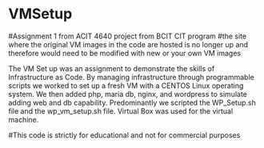 # VMSetup

#Assignment 1 from ACIT 4640 project from BCIT CIT program
#the site where the original VM images in the code are hosted is no longer up and therefore would need to be modified with new or your own VM images

The VM Set up was an assignment to demonstrate the skills of Infrastructure as Code. By managing infrastructure through programmable scripts we worked to set up a fresh VM
with a CENTOS Linux operating system. We then added php, maria db, nginx, and wordpress to simulate adding web and db capability. Predominantly we scripted the WP_Setup.sh file and the
wp_vm_setup.sh file. Virtual Box was used for the virtual machine.

#This code is strictly for educational and not for commercial purposes

